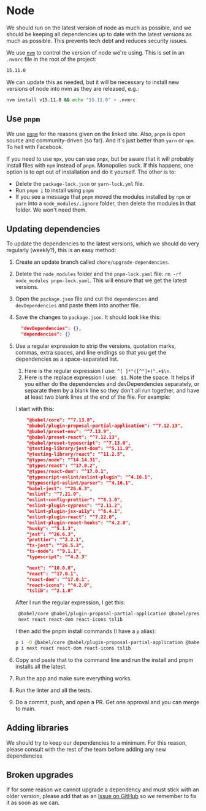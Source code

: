 # Node

We should run on the latest version of node as much as possible, and we should be keeping all dependencies up to date
with the latest versions as much as possible. This prevents tech debt and reduces security issues.

We use [`nvm`](https://github.com/nvm-sh/nvm) to control the version of node we're using. This is set in an `.nvmrc`
file in the root of the project:

```sh
15.11.0
```

We can update this as needed, but it will be necessary to install new versions of node into nvm as they are released,
e.g.:

```sh
nvm install v15.11.0 && echo "15.11.0" > .nvmrc
```

## Use `pnpm`

We use [`pnpm`](https://pnpm.js.org/) for the reasons given on the linked site. Also, `pnpm` is open source and
community-driven (so far). And it's just better than `yarn` or `npm`. To hell with Facebook.

If you need to use `npx`, you can use `pnpx`, but be aware that it will probably install files with `npm` instead of
`pnpm`. Monopolies suck. If this happens, one option is to opt out of installation and do it yourself. The other is to:

- Delete the `package-lock.json` or `yarn-lock.yml` file.
- Run `pnpm i` to install using `pnpm`
- If you see a message that `pnpm` moved the modules installed by `npm` or `yarn` into a `node_modules/.ignore` folder,
  then delete the modules in that folder. We won't need them.

## Updating dependencies

To update the dependencies to the latest versions, which we should do very regularly (weekly?), this is an easy method:

1. Create an update branch called `chore/upgrade-dependencies`.
2. Delete the `node_modules` folder and the `pnpm-lock.yaml` file: `rm -rf node_modules pnpm-lock.yaml`. This will
   ensure that we get the latest versions.
3. Open the `package.json` file and cut the `dependencies` and `devDependencies` and paste them into another file.
4. Save the changes to `package.json`. It should look like this:

   ```json
     "devDependencies": {},
     "dependencies": {}
   ```

5. Use a regular expression to strip the versions, quotation marks, commas, extra spaces, and line endings so that you
   get the dependencies as a space-separated list.

   1. Here is the regular expression I use: `^[ ]*"([^"]+)".+$\n`.
   2. Here is the replace expression I use: ` $1`. Note the space. It helps if you either do the dependencies and
      devDependencies separately, or separate them by a blank line so they don't all run together, and have at least two
      blank lines at the end of the file. For example:

   I start with this:

   ```json
       "@babel/core": "^7.13.8",
       "@babel/plugin-proposal-partial-application": "^7.12.13",
       "@babel/preset-env": "^7.13.9",
       "@babel/preset-react": "^7.12.13",
       "@babel/preset-typescript": "^7.13.0",
       "@testing-library/jest-dom": "^5.11.9",
       "@testing-library/react": "^11.2.5",
       "@types/node": "^14.14.31",
       "@types/react": "^17.0.2",
       "@types/react-dom": "^17.0.1",
       "@typescript-eslint/eslint-plugin": "^4.16.1",
       "@typescript-eslint/parser": "^4.16.1",
       "babel-jest": "^26.6.3",
       "eslint": "^7.21.0",
       "eslint-config-prettier": "^8.1.0",
       "eslint-plugin-cypress": "^2.11.2",
       "eslint-plugin-jsx-a11y": "^6.4.1",
       "eslint-plugin-react": "^7.22.0",
       "eslint-plugin-react-hooks": "^4.2.0",
       "husky": "^5.1.3",
       "jest": "^26.6.3",
       "prettier": "^2.2.1",
       "ts-jest": "^26.5.3",
       "ts-node": "^9.1.1",
       "typescript": "^4.2.3"

       "next": "^10.0.8",
       "react": "^17.0.1",
       "react-dom": "^17.0.1",
       "react-icons": "^4.2.0",
       "tslib": "^2.1.0"


   ```

   After I run the regular expression, I get this:

   ```sh
    @babel/core @babel/plugin-proposal-partial-application @babel/preset-env @babel/preset-react @babel/preset-typescript @testing-library/jest-dom @testing-library/react @types/node @types/react @types/react-dom @typescript-eslint/eslint-plugin @typescript-eslint/parser babel-jest eslint eslint-config-prettier eslint-plugin-cypress eslint-plugin-jsx-a11y eslint-plugin-react eslint-plugin-react-hooks husky jest prettier ts-jest ts-node typescript
    next react react-dom react-icons tslib

   ```

   I then add the pnpm install commands (I have a `p` alias):

   ```sh
   p i -D @babel/core @babel/plugin-proposal-partial-application @babel/preset-env @babel/preset-react @babel/preset-typescript @testing-library/jest-dom @testing-library/react @types/node @types/react @types/react-dom @typescript-eslint/eslint-plugin @typescript-eslint/parser babel-jest eslint eslint-config-prettier eslint-plugin-cypress eslint-plugin-jsx-a11y eslint-plugin-react eslint-plugin-react-hooks husky jest prettier ts-jest ts-node typescript
   p i next react react-dom react-icons tslib

   ```

6. Copy and paste that to the command line and run the install and pnpm installs all the latest.
7. Run the app and make sure everything works.
8. Run the linter and all the tests.
9. Do a commit, push, and open a PR. Get one approval and you can merge to main.

## Adding libraries

We should try to keep our dependencies to a minimum. For this reason, please consult with the rest of the team before
adding any new dependencies

## Broken upgrades

If for some reason we cannot upgrade a dependency and must stick with an older version, please add that as an
[Issue on GitHub](https://github.com/jakebax/new-jac-city/issues) so we remember to fix it as soon as we can.
